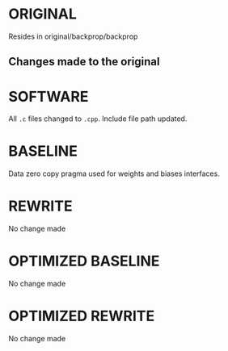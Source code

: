 # ORIGINAL
Resides in original/backprop/backprop

## Changes made to the original

# SOFTWARE
All `.c` files changed to `.cpp`.
Include file path updated.

# BASELINE
Data zero copy pragma used for weights and biases interfaces.

# REWRITE
No change made

# OPTIMIZED BASELINE
No change made

# OPTIMIZED REWRITE
No change made
